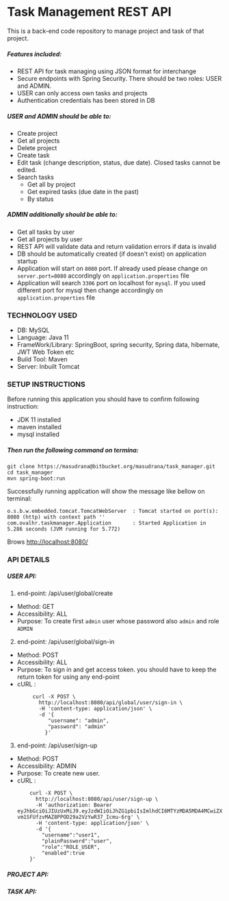 # Task Management REST API

This is a back-end code repository to manage project and task of that project.
##### Features included:
 *  REST API for task managing using JSON format for interchange
 *  Secure endpoints with Spring Security. There should be two roles: USER and ADMIN.
 *  USER can only access own tasks and projects
 *  Authentication credentials has been stored in DB
  ##### USER and ADMIN should be able to:
  * Create project
  * Get all projects
  * Delete project
  * Create task
  * Edit task (change description, status, due date). Closed tasks cannot be edited.
  * Search tasks
    * Get all by project
    * Get expired tasks (due date in the past)
    * By status
  ##### ADMIN additionally should be able to:
  * Get all tasks by user
  * Get all projects by user
* REST API will validate data and return validation errors if data is invalid
* DB should be automatically created (if doesn't exist) on application startup
* Application will start on `8080` port. If already used please change on `server.port=8080` accordingly on `application.properties` file
* Application will search  `3306` port on localhost for `mysql`. If you used different port for mysql then change accordingly on `application.properties` file
### TECHNOLOGY USED
 * DB: MySQL
 * Language: Java 11
 * FrameWork/Library: SpringBoot, spring security,
  Spring data, hibernate, JWT Web Token etc  
 * Build Tool: Maven
 * Server: Inbuilt Tomcat


### SETUP INSTRUCTIONS
Before running this application you should have to confirm following instruction: 
 * JDK 11 installed
 * maven installed
 * mysql installed
 ##### Then run the following command on termina:
    
    git clone https://masudrana@bitbucket.org/masudrana/task_manager.git
    cd task_manager
    mvn spring-boot:run
    
Successfully running application will show the message like bellow on terminal:
    
    o.s.b.w.embedded.tomcat.TomcatWebServer  : Tomcat started on port(s): 8080 (http) with context path ''
    com.ovalhr.taskmanager.Application       : Started Application in 5.286 seconds (JVM running for 5.772)

Brows [http://localhost:8080/](http://localhost:8080/)

### API DETAILS
##### USER API:
1. end-point: /api/user/global/create
 * Method: GET
 * Accessibility: ALL 
 * Purpose: To create first `admin` user whose password also `admin` and role `ADMIN`
   
2. end-point: /api/user/global/sign-in
 * Method: POST
 * Accessibility: ALL
 * Purpose: To sign in and get access token. you should have to keep the return token for using any end-point 
 * cURL : 
   ```
        curl -X POST \
          http://localhost:8080/api/global/user/sign-in \
          -H 'content-type: application/json' \
          -d '{
        	 "username": "admin",
             "password": "admin"
            }'
   ```
3. end-point: /api/user/sign-up
 * Method: POST
 * Accessibility: ADMIN
 * Purpose: To create new user.
 * cURL : 
    ```
        curl -X POST \
          http://localhost:8080/api/user/sign-up \
          -H 'authorization: Bearer eyJhbGciOiJIUzUxMiJ9.eyJzdWIiOiJhZG1pbiIsImlhdCI6MTYzMDA5MDA4MCwiZXhwIjoxNjMyNjgyMDgwfQ.WHS0C1BaxxTt_GHAIoweCV5vn9MzRA0X1qw5JbFXI2Ny6GFZ-vm1SFUfzvMAZ8PPOD29a2VzYwR37_Icmu-6rg' \
          -H 'content-type: application/json' \
          -d '{
        	"username":"user1",
        	"plainPassword":"user",
        	"role":"ROLE_USER",
        	"enabled":true
        }'
    ```
           
  ##### PROJECT API:
  
  ##### TASK API:
